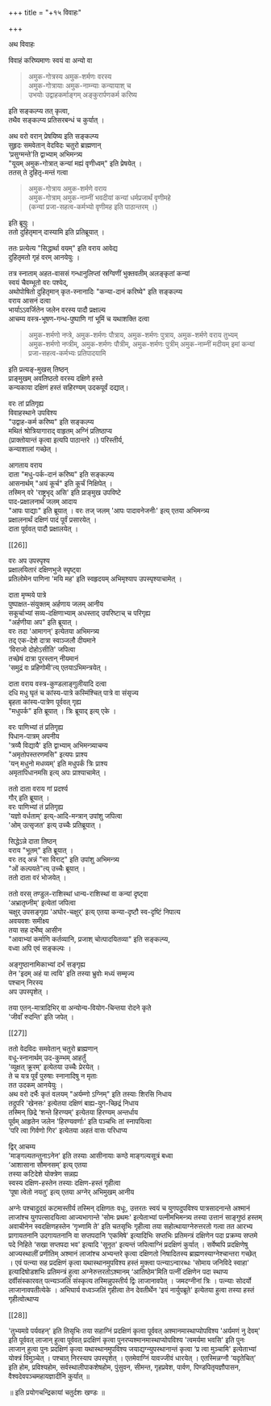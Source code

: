 +++
title = "+१५ विवाहः"

+++

अथ विवाहः

विवाहं करिष्यमाणः स्वयं वा अन्यो वा 

> अमुक-गोत्रस्य अमुक-शर्मणः वरस्य  
अमुक-गोत्रायाः अमुक-नाम्न्याः कन्यायाश् च  
उभयोः उद्वाहकर्माङ्गम् अङ्कुरार्पणकर्म करिष्य 

इति सङ्कल्प्य तत् कृत्वा,  
तथैव सङ्कल्प्य प्रतिसरबन्धं च कुर्यात् । 

अथ वरो वरान् प्रेषयिष्य इति सङ्कल्प्य  
सुहृदः समवेतान् वेदविदः चतुरो ब्राह्मणान्  
‘प्रसुग्मन्ते'ति द्वाभ्याम् अभिमन्त्र्य  
"यूयम् अमुक-गोत्रात् कन्यां मह्यं वृणीध्वम्" इति प्रेषयेत् ।  
ततस् ते दुहितृ-मन्तं गत्वा  

> अमुक-गोत्राय अमुक-शर्मणे वराय  
अमुक-गोत्राम् अमुक-नाम्नीं भवदीयां कन्यां धर्मप्रजार्थं वृणीमहे  
(कन्यां प्रजा-सहत्व-कर्मभ्यो वृणीमह इति पाठान्तरम् ।)  

इति ब्रूयुः ।  
ततो दुहितृमान् दास्यामि इति प्रतिब्रूयात् । 

ततः प्रत्येत्य "सिद्धार्था वयम्" इति वराय आवेद्य  
दुहितृमतो गृहं वरम् आनयेयुः । 

तत्र स्नाताम् अहत-वाससं गन्धानुलिप्तां स्रग्विणीं भुक्तवतीम् अलङ्कृतां कन्यां  
स्वयं चैवम्भूतो वरः पश्येद्,  
अथोपोषितो दुहितृमान् कृत-स्नानादिः "कन्या-दानं करिष्ये" इति सङ्कल्प्य  
वराय आसनं दत्वा  
भार्याऽऽवर्जितेन जलेन वरस्य पादौ प्रक्षाल्य  
आचम्य वस्त्र-भूषण-गन्ध-पुष्पाणि गां भूमिं च यथाशक्ति दत्वा  

> अमुक-शर्मणो नप्त्रे, अमुक-शर्मणः पौत्राय, अमुक-शर्मणः पुत्राय, अमुक-शर्मणे वराय तुभ्यम्  
अमुक-शर्मणो नप्त्रीम्, अमुक-शर्मणः पौत्रीम्, अमुक-शर्मणः पुत्रीम् अमुक-नाम्नीं मदीयम् इमां कन्यां  
प्रजा-सहत्व-कर्मभ्यः प्रतिपादयामि 

इति प्रत्यङ्-मुखस् तिष्ठन्  
प्राङ्मुखम् अवतिष्ठतो वरस्य दक्षिणे हस्ते  
कन्यकाया दक्षिणं हस्तं सहिरण्यम् उदकपूर्वं दद्यात्।  

वरः तां प्रतिगृह्य  
विवाहस्थाने उपविश्य  
"उद्वाह-कर्म करिष्य" इति सङ्कल्प्य  
मथितं श्रोत्रियागाराद् वाहृतम् अग्निं प्रतिष्ठाप्य  
(प्राक्तोयान्तं कृत्वा इत्यपि पाठान्तरे ।)
परिस्तीर्य,  
कन्याशालां गच्छेत् ।  

आगताय वराय  
दाता "मधु-पर्क-दानं करिष्य" इति सङ्कल्प्य  
आसनार्थम् "अयं कूर्च" इति कूर्चं निक्षिपेत् ।  
तस्मिन् वरे 'राष्ट्रभृद् असि' इति प्राङ्मुख उपविष्टे  
पाद-प्रक्षालनार्थं जलम् आदाय  
"आपः पाद्याः" इति ब्रूयात् ।
वरः तज् जलम् 'आपः पादावनेजनीः' इत्य् एतया अभिमन्त्र्य  
प्रक्षालनार्थं दक्षिणं पादं पूर्वं प्रसारयेत् ।  
दाता पूर्ववत् पादौ प्रक्षालयेत् ।

[[26]]

वरः अप उपस्पृश्य  
प्रक्षालयितारं दक्षिणभुजे स्पृष्ट्वा  
प्रतिलोमेन पाणिना 'मयि मह' इति स्वहृदयम् अभिमृश्याप उपस्पृश्याचामेत् ।

दाता मृण्मये पात्रे  
पुष्पाक्षत-संयुक्तम् अर्हणाय जलम् आनीय  
सकूर्चाभ्यां सव्य-दक्षिणाभ्याम् अधस्ताद् उपरिष्टाच् च परिगृह्य  
"अर्हणीया अप" इति ब्रूयात् ।  
वरः तदा 'आमागन्' इत्येतया अभिमन्त्र्य  
तद् एक-देशे दात्रा स्वाञ्जलौ दीयमाने  
‘विराजो दोहोऽसीति' जपित्वा  
तच्छेषं दात्रा पुरस्तान् नीयमानं  
'समुद्रं वः प्रहिणोमी'त्य् एतयाऽभिमन्त्रयेत् ।  

दाता वराय वस्त्र-कुण्डलाङ्गुलीयादि दत्वा  
दधि मधु घृतं च कांस्य-पात्रे कस्मिंश्चित् पात्रे वा संसृज्य  
बृहता कांस्य-पात्रेण पूर्ववत् गृह्य  
"मधुपर्क" इति ब्रूयात् । त्रिः ब्रूयाद् इत्य् एके । 

वरः पाणिभ्यां तं प्रतिगृह्य  
पिधान-पात्रम् अपनीय  
'त्रय्यै विद्यायै' इति द्वाभ्याम् अभिमन्त्र्याचम्य  
"अमृतोपस्तरणमसि" इत्यपः प्राश्य  
'यन् मधुनो मधव्यम्' इति मधुपर्कं त्रिः प्राश्य  
अमृतापिधानमसि इत्य् अपः प्राश्याचामेत् । 

ततो दाता वराय गां प्रदर्श्य  
गौर् इति ब्रूयात् ।  
वरः पाणिभ्यां तं प्रतिगृह्य  
'यज्ञो वर्धताम्' इत्य्-आदि-मन्त्रान् उपांशु जपित्वा  
'ओम् उत्सृजत' इत्य् उच्चैः प्रतिब्रूयात् ।  

सिद्धेऽन्ने दाता तिष्ठन्  
वराय "भूतम्" इति ब्रूयात् ।  
वरः तद् अन्नं "सा विराट्" इति उपांशु अभिमन्त्र्य  
"ओं कल्पयते"त्य् उच्चैः ब्रूयात् ।  
ततो दाता वरं भोजयेत् ।  

ततो वरस् तण्डुल-राशिस्थां धान्य-राशिस्थां वा कन्यां दृष्ट्वा  
'अभ्रातृघ्नीम्' इत्येतां जपित्वा  
चक्षुर् उपसङ्गृह्य 'अघोर-चक्षुर्' इत्य् एतया कन्या-दृष्टौ स्व-दृष्टिं निपात्य  
अवयवशः समीक्ष्य  
तया सह दर्भेष्व् आसीन  
"आवाभ्यां कर्माणि कर्तव्यानि, प्रजाश् चोत्पादयितव्या" इति सङ्कल्प्य,  
वध्वा अपि एवं सङ्कल्पः । 

अङ्गुष्ठानामिकाभ्यां दर्भं सङ्गृह्य  
तेन 'इदम् अहं या त्वयि' इति तस्या भ्रुवोः मध्यं सम्मृज्य  
पश्चान् निरस्य  
अप उपस्पृशेत् । 

तया एतन्-मात्रादिभिर् वा अन्योन्य-वियोग-चिन्तया रोदने कृते  
'जीवाँ रुदन्ति' इति जपेत् ।



[[27]]

ततो वेदविदः समवेतान् चतुरो ब्राह्मणान्  
वधू-स्नानार्थम् उद-कुम्भम् आहर्तुं  
'व्युक्षत् क्रूरम्' इत्येतया उच्चैः प्रेरयेत् ।  
ते च यत्र पूर्वं पुरुषाः स्नानादिषु न मृताः  
तत उदकम् आनयेयुः ।  
अथ वरो दर्भैः कृतं वलयम् "अर्यम्णो ऽग्निम्" इति तस्याः शिरसि निधाय  
तदुपरि 'खेनसः' इत्येतया दक्षिणं बाह्य-युग-च्छिद्रं निधाय  
तस्मिन् छिद्रे ‘शन्ते हिरण्यम्' इत्येतया हिरण्यम् अन्तर्धाय  
पूर्वम् आहृतेन जलेन 'हिरण्यवर्णाः' इति पञ्चभिः तां स्नापयित्वा  
'परि त्वा गिर्वणो गिर' इत्येतया अहतं वासः परिधाप्य  

द्विर् आचम्य  
'माङ्गल्यतन्तुनाऽनेन' इति तस्याः आसीनायाः कण्ठे माङ्गल्यसूत्रं बध्वा  
‘आशासाना सौमनसम्’ इत्य् एतया  
तस्या कटिदेशे योक्त्रेण सन्नह्य  
स्वस्य दक्षिण-हस्तेन तस्याः दक्षिण-हस्तं गृहीत्वा  
‘पूषा त्वेतो नयतु' इत्य् एतया अग्नेर् अभिमुखम् आनीय  

अग्नेः पश्चादुदग्रं कटमास्तीर्य तस्मिन् दक्षिणतः वधूः, उत्तरतः स्वयं च युगपदुपविश्य पात्रसादनान्ते अश्मानं लाजांश्च युगपत्सादयित्वा आज्यभागान्ते 'सोमः प्रथमः' इत्येताभ्यां पत्नीमभिमन्त्र्य तस्या उत्तानं साङ्गुष्ठं हस्तम् अवाचीनेन स्वदक्षिणहस्तेन ‘गृभ्णामि ते' इति चतसृभिः गृहीत्वा तया सहोत्थायाग्नेरुत्तरतो गत्वा तत आरभ्य प्रागायतनानि उदगायतनानि वा सप्तपदानि ‘एकमिषे' इत्यादिभिः सप्तभिः प्रतिमन्त्रं दक्षिणेन पदा प्रक्रम्य सप्तमे पदे निहिते ‘सखा सप्तपदा भव' इत्यादि 'सूनृत' इत्यन्तं जपित्वाग्निं प्रदक्षिणं कुर्यात् । सर्वेष्वपि प्रदक्षिणेषु आज्यस्थालीं प्रणीतिम् अश्मानं लाजांश्च अभ्यन्तरे कृत्वा दक्षिणतो निषादितस्य ब्राह्मणस्याग्नेश्चान्तरा गच्छेत् । एवं पत्न्या सह प्रदक्षिणं कृत्वा यथास्थानमुपविश्य हस्तं मुक्त्वा पत्न्याऽन्वारब्धः 'सोमाय जनिविदे स्वाहा' इत्यादिषोडशभिः प्रतिमन्त्रं हुत्वा अग्नेरुत्तरतोऽश्मानम् ‘आतिष्ठेम'मिति पत्नीं दक्षिणेन पदा स्थाप्य दर्वीसंस्कारवत् पत्न्यञ्जलिं संस्कृत्य तस्मिन्नुपस्तीर्य द्विः लाजानावपेत् । जमदग्नीनां त्रिः । पत्न्याः सोदर्यो लाजानावपतीत्येके । अभिघार्य वध्वञ्जलिं गृहीत्वा तेन देवतीर्थेन 'इयं नार्युपब्रूते' इत्येतया हुत्वा तस्या हस्तं गृहीत्वोत्थाप्य

[[28]]

'तुभ्यमग्रे पर्यवहन्' इति तिसृभिः तया सहाग्निं प्रदक्षिणं कृत्वा पूर्ववत् अश्मानमास्थाप्योपविश्य 'अर्यमणं नु देवम्' इति पूर्ववत् लाजान् हुत्वा पूर्ववत् प्रदक्षिणं कृत्वा पुनरप्यश्मानमास्थाप्योपविश्य 'त्वमर्यमा भवसि' इति पुनः लाजान् हुत्वा पुनः प्रदक्षिणं कृत्वा यथास्थानमुपविश्य जयाद्यग्न्युपस्थानान्तं कृत्वा ‘प्र त्वा मुञ्चामि' इत्येताभ्यां योक्त्रं विमुञ्चेत् । पश्चात् निरस्याप उपस्पृशेत् । एतमेवाग्निं यावज्जीवं धारयेत् । एतस्मिन्नग्नौ ‘यदृतेचित्’ इति होम, प्रविश्यहोम, सर्वस्थालीपाकशेषहोम, पुंसुवन, सीमन्त, गृहप्रवेश, पार्वण, पिण्डपितृयज्ञौपासन, वैश्वदेवपञ्चमहायज्ञादीनि कुर्यात् ॥

॥ इति प्रयोगचन्द्रिकायां चतुर्दशः खण्डः ॥
